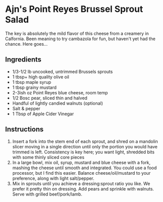 # Ajn's Point Reyes Brussel Sprout Salad

The key is absolutely the mild flavor of this cheese from a creamery in
Calfornia. Been meaning to try cambazola for fun, but haven't yet had
the chance. Here goes...

## Ingredients

- 1/3-1/2 lb uncooked, untrimmed Brussels sprouts
- 1 tbsp+ high quality olive oil
- 1 tbsp maple syrup
- 1 tbsp grainy mustard
- 2-3ish oz Point Reyes blue cheese, room temp
- 1/2 Bosc pear, sliced thin and halved
- Handful of lightly candied walnuts (optional)
- Salt & pepper
- 1 Tbsp of Apple Cider Vinegar

## Instructions

1. Insert a fork into the stem end of each sprout, and shred on a
 mandolin slicer moving in a single direction until only the portion
 you would have trimmed is left. Consistency is key here; you want
 light, shredded bits with some thinly sliced core pieces
1. In a large bowl, mix oil, syrup, mustard and blue cheese with a
 fork, mashing the cheese until smooth and integrated. You could use
 a food processor, but I find this easier. Balance cheese/oil/mustard
 to your preference, along with light salt/pepper.
1. Mix in sprouts until you achieve a dressing:sprout ratio you like.
 We prefer it pretty thin on dressing. Add pears and sprinkle with
 walnuts. Serve with grilled beef/pork/lamb.
